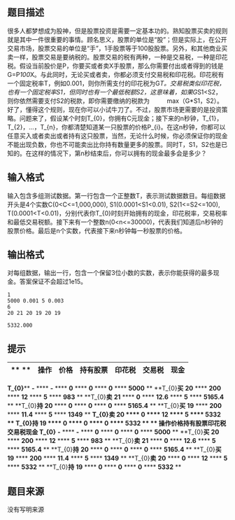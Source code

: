 


## 题目描述
很多人都梦想成为股神，但是股票投资是需要一定基本功的。熟知股票买卖的规则就是其中一件很重要的事情。顾名思义，股票的单位是“股”；但是实际上，在公开交易市场，股票交易的单位是“手”，1手股票等于100股股票。另外，和其他商业买卖一样，股票交易是要纳税的。股票交易的税有两种，一种是交易税，一种是印花税。假设当前股价是P，你要买或者卖X手股票，那么你需要付出或者得到的钱是G=P*100*X。与此同时，无论买或者卖，你都必须支付交易税和印花税。印花税有一个固定税率T，例如0.001，则你所需支付的印花税为G*T。交易税类似印花税，也有一个固定税率S1，但同时也有一个最低税额S2，这意味着，如果G*S1<S2，则你依然需要支付S2的税款，即你需要缴纳的税款为          max（G*S1，S2）。
好了，懂得这个规则，现在你可以小试牛刀了。不过，股票市场更需要的是投资策略。问题来了，假设某个时刻T_{0}，你拥有C元现金；接下来的n秒钟，T_{1}，T_{2}，…，T_{n}，你都清楚知道某一只股票的价格P_{i}。在这n秒钟，你都可以任意买入或者卖出或者持有这只股票，当然，无论什么时候，你必须保证你的现金不能出现负数，你也不可能卖出比你持有数量更多的股票。同时T，S1，S2也是已知的。在这样的情况下，第n秒结束后，你可以拥有的现金最多会是多少？
 
## 输入格式
输入包含多组测试数据。第一行包含一个正整数T，表示测试数据数目。每组数据开头是4个实数C(0<C<=1,000,000), S1(0.0001<S1<0.01), S2(1<=S2<=100), T(0.0001<T<0.01)，分别代表你T_{0}时刻开始拥有的现金，印花税率，交易税率和最低交易税额。接下来有一个整数n(0<n<=30000)，代表我们知道后n秒钟的股票价格。最后是n个实数，代表接下来n秒钟每一秒股票的价格。
 
## 输出格式
对每组数据，输出一行，包含一个保留3位小数的实数，表示你能获得的最多现金。答案保证不会超过1e15。

```input1
1
5000 0.001 5 0.003
6
20 21 20 19 20 19

```

```output1
5332.000
```

## 提示
** **|**操作**|**价格**|**持有股票**|**印花税**|**交易税**|**现金**|
:-:|:-:|:-:|:-:|:-:|:-:|:-:|
**T_{0}**** **-** **** **-** **** **0** **** **0** **** **0** **** **5000** **
**T_{0}****买**** **20** **** **200** **** **12** **** **5** **** **983** **
**T_{0}****卖**** **21** **** **0** **** **12.6** **** **5** **** **5165.4** **
**T_{0}****持**** **20** **** **0** **** **0** **** **0** **** **5165.4** **
**T_{0}****买**** **19** **** **200** **** **11.4** **** **5** **** **1349** **
**T_{0}****卖**** **20** **** **0** **** **12** **** **5** **** **5332** **
**T_{0}****持**** **19** **** **0** **** **0** **** **0** **** **5332** **
** ****操作****价格****持有股票****印花税****交易税****现金**
**T_{0}**** **-** **** **-** **** **0** **** **0** **** **0** **** **5000** **
**T_{0}****买**** **20** **** **200** **** **12** **** **5** **** **983** **
**T_{0}****卖**** **21** **** **0** **** **12.6** **** **5** **** **5165.4** **
**T_{0}****持**** **20** **** **0** **** **0** **** **0** **** **5165.4** **
**T_{0}****买**** **19** **** **200** **** **11.4** **** **5** **** **1349** **
**T_{0}****卖**** **20** **** **0** **** **12** **** **5** **** **5332** **
**T_{0}****持**** **19** **** **0** **** **0** **** **0** **** **5332** **
## 题目来源
没有写明来源


